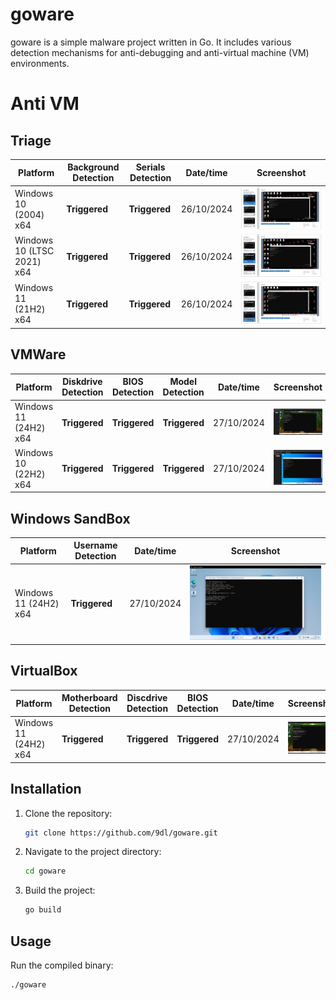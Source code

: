 # goware

goware is a simple malware project written in Go. It includes various detection mechanisms for anti-debugging and anti-virtual machine (VM) environments.

# Anti VM
## Triage
| Platform                      | Background Detection | Serials Detection | Date/time  | Screenshot                       |
|-------------------------------|----------------------|-------------------|------------|----------------------------------|
| Windows 10 (2004) x64         | **Triggered**        | **Triggered**     | 26/10/2024 | ![](./images/img_2.png)        |
| Windows 10 (LTSC 2021) x64    | **Triggered**        | **Triggered**     | 26/10/2024 | ![](./images/img_1.png)        |
| Windows 11 (21H2) x64         | **Triggered**        | **Triggered**     | 26/10/2024 | ![](./images/img.png)          |
## VMWare
| Platform              | Diskdrive Detection | BIOS Detection | Model Detection | Date/time  | Screenshot              |
|-----------------------|---------------------|----------------|-----------------|------------|-------------------------|
| Windows 11 (24H2) x64 | **Triggered**       | **Triggered**  | **Triggered**   | 27/10/2024 | ![](./images/img_3.png) |
| Windows 10 (22H2) x64 | **Triggered**       | **Triggered**  | **Triggered**   | 27/10/2024 | ![](./images/img_5.png) |
## Windows SandBox
| Platform              | Username Detection | Date/time    | Screenshot              |
|-----------------------|--------------------|--------------|-------------------------|
| Windows 11 (24H2) x64 | **Triggered**      | 27/10/2024   | ![](./images/img_4.png) |
## VirtualBox
| Platform              | Motherboard Detection | Discdrive Detection | BIOS Detection | Date/time    | Screenshot              |
|-----------------------|-----------------------|---------------------|----------------|--------------|-------------------------|
| Windows 11 (24H2) x64 | **Triggered**         | **Triggered**       | **Triggered**  | 27/10/2024   | ![](./images/img_6.png) |

## Installation

1. Clone the repository:
    ```sh
    git clone https://github.com/9dl/goware.git
    ```
2. Navigate to the project directory:
    ```sh
    cd goware
    ```
3. Build the project:
    ```sh
    go build
    ```

## Usage

Run the compiled binary:
```sh
./goware